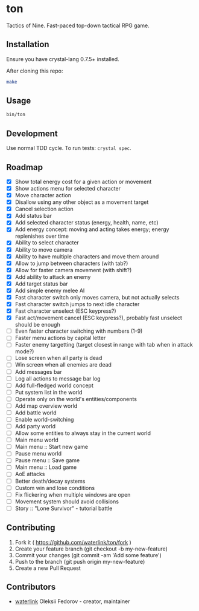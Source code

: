 # ton

Tactics of Nine. Fast-paced top-down tactical RPG game.

## Installation

Ensure you have crystal-lang 0.7.5+ installed.

After cloning this repo:

```bash
make
```

## Usage

```bash
bin/ton
```

## Development

Use normal TDD cycle. To run tests: `crystal spec`.

## Roadmap

- [x] Show total energy cost for a given action or movement
- [x] Show actions menu for selected character
- [x] Move character action
- [x] Disallow using any other object as a movement target
- [x] Cancel selection action
- [x] Add status bar
- [x] Add selected character status (energy, health, name, etc)
- [x] Add energy concept: moving and acting takes energy; energy replenishes over time
- [x] Ability to select character
- [x] Ability to move camera
- [x] Ability to have multiple characters and move them around
- [x] Allow to jump between characters (with tab?)
- [x] Allow for faster camera movement (with shift?)
- [x] Add ability to attack an enemy
- [x] Add target status bar
- [x] Add simple enemy melee AI
- [x] Fast character switch only moves camera, but not actually selects
- [x] Fast character switch jumps to next idle character
- [x] Fast character unselect (ESC keypress?)
- [x] Fast act/movement cancel (ESC keypress?), probably fast unselect should be enough
- [ ] Even faster character switching with numbers (1-9)
- [ ] Faster menu actions by capital letter
- [ ] Faster enemy targetting (target closest in range with tab when in attack mode?)
- [ ] Lose screen when all party is dead
- [ ] Win screen when all enemies are dead
- [ ] Add messages bar
- [ ] Log all actions to message bar log
- [ ] Add full-fledged world concept
- [ ] Put system list in the world
- [ ] Operate only on the world's entities/components
- [ ] Add map overview world
- [ ] Add battle world
- [ ] Enable world-switching
- [ ] Add party world
- [ ] Allow some entities to always stay in the current world
- [ ] Main menu world
- [ ] Main menu :: Start new game
- [ ] Pause menu world
- [ ] Pause menu :: Save game
- [ ] Main menu :: Load game
- [ ] AoE attacks
- [ ] Better death/decay systems
- [ ] Custom win and lose conditions
- [ ] Fix flickering when multiple windows are open
- [ ] Movement system should avoid collisions
- [ ] Story :: "Lone Survivor" - tutorial battle

## Contributing

1. Fork it ( https://github.com/waterlink/ton/fork )
2. Create your feature branch (git checkout -b my-new-feature)
3. Commit your changes (git commit -am 'Add some feature')
4. Push to the branch (git push origin my-new-feature)
5. Create a new Pull Request

## Contributors

- [waterlink](https://github.com/waterlink) Oleksii Fedorov - creator, maintainer

